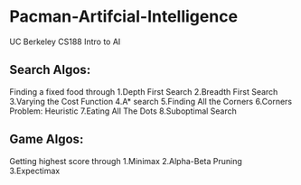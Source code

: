 # Pacman-Artifcial-Intelligence

UC Berkeley CS188 Intro to AI

## Search Algos:

Finding a fixed food through
  1.Depth First Search
  2.Breadth First Search
  3.Varying the Cost Function
  4.A* search
  5.Finding All the Corners
  6.Corners Problem: Heuristic
  7.Eating All The Dots
  8.Suboptimal Search

## Game Algos:

Getting highest score through
  1.Minimax
  2.Alpha-Beta Pruning
  3.Expectimax
